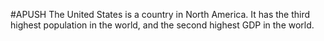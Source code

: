 #APUSH 
The United States is a country in North America. It has the third highest population in the world, and the second highest GDP in the world.